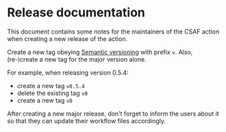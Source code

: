 # Release documentation

This document contains some notes for the maintainers of the CSAF action when creating a new release of the action.

Create a new tag obeying [Semantic versioning](https://semver.org/) with prefix `v`. Also, (re-)create a new tag for the major version alone.

For example, when releasing version 0.5.4:
- create a new tag `v0.5.4`
- delete the existing tag `v0`
- create a new tag `v0`

After creating a new major release, don't forget to inform the users about it so that they can update their workflow files accordingly.
